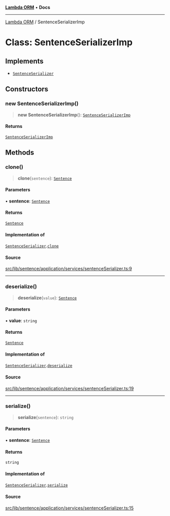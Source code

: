 [**Lambda ORM**](../README.md) • **Docs**

***

[Lambda ORM](../README.md) / SentenceSerializerImp

# Class: SentenceSerializerImp

## Implements

- [`SentenceSerializer`](../interfaces/SentenceSerializer.md)

## Constructors

### new SentenceSerializerImp()

> **new SentenceSerializerImp**(): [`SentenceSerializerImp`](SentenceSerializerImp.md)

#### Returns

[`SentenceSerializerImp`](SentenceSerializerImp.md)

## Methods

### clone()

> **clone**(`sentence`): [`Sentence`](Sentence.md)

#### Parameters

• **sentence**: [`Sentence`](Sentence.md)

#### Returns

[`Sentence`](Sentence.md)

#### Implementation of

[`SentenceSerializer`](../interfaces/SentenceSerializer.md).[`clone`](../interfaces/SentenceSerializer.md#clone)

#### Source

[src/lib/sentence/application/services/sentenceSerializer.ts:9](https://github.com/lambda-orm/lambdaorm/blob/2cf61312276d569f6a73ea73b37f46a3cafdcc80/src/lib/sentence/application/services/sentenceSerializer.ts#L9)

***

### deserialize()

> **deserialize**(`value`): [`Sentence`](Sentence.md)

#### Parameters

• **value**: `string`

#### Returns

[`Sentence`](Sentence.md)

#### Implementation of

[`SentenceSerializer`](../interfaces/SentenceSerializer.md).[`deserialize`](../interfaces/SentenceSerializer.md#deserialize)

#### Source

[src/lib/sentence/application/services/sentenceSerializer.ts:19](https://github.com/lambda-orm/lambdaorm/blob/2cf61312276d569f6a73ea73b37f46a3cafdcc80/src/lib/sentence/application/services/sentenceSerializer.ts#L19)

***

### serialize()

> **serialize**(`sentence`): `string`

#### Parameters

• **sentence**: [`Sentence`](Sentence.md)

#### Returns

`string`

#### Implementation of

[`SentenceSerializer`](../interfaces/SentenceSerializer.md).[`serialize`](../interfaces/SentenceSerializer.md#serialize)

#### Source

[src/lib/sentence/application/services/sentenceSerializer.ts:15](https://github.com/lambda-orm/lambdaorm/blob/2cf61312276d569f6a73ea73b37f46a3cafdcc80/src/lib/sentence/application/services/sentenceSerializer.ts#L15)
